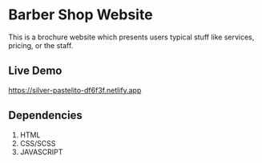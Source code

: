 # Barber Shop Website 
This is a brochure website which presents users typical stuff like services, pricing, or the staff.

## Live Demo
https://silver-pastelito-df6f3f.netlify.app

## Dependencies
1. HTML
2. CSS/SCSS
3. JAVASCRIPT
